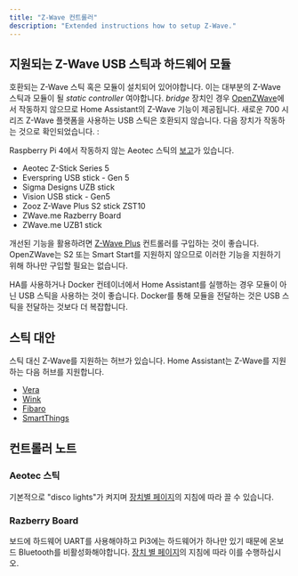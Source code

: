 ```yaml
---
title: "Z-Wave 컨트롤러"
description: "Extended instructions how to setup Z-Wave."
---
```


## 지원되는 Z-Wave USB 스틱과 하드웨어 모듈

호환되는 Z-Wave 스틱 혹은 모듈이 설치되어 있어야합니다. 이는 대부분의 Z-Wave 스틱과 모듈이 될 *static controller* 여야합니다. *bridge* 장치인 경우 [OpenZWave](http://openzwave.com/)에서 작동하지 않으므로 Home Assistant의 Z-Wave 기능이 제공됩니다. 새로운 700 시리즈 Z-Wave 플랫폼을 사용하는 USB 스틱은 호환되지 않습니다. 다음 장치가 작동하는 것으로 확인되었습니다. : 

<div class='note'>
  
Raspberry Pi 4에서 작동하지 않는 Aeotec 스틱의 [보고](https://www.raspberrypi.org/forums/viewtopic.php?f=28&t=245031#p1502030)가 있습니다.

</div>

* Aeotec Z-Stick Series 5
* Everspring USB stick - Gen 5
* Sigma Designs UZB stick
* Vision USB stick - Gen5
* Zooz Z-Wave Plus S2 stick ZST10
* ZWave.me Razberry Board
* ZWave.me UZB1 stick

개선된 기능을 활용하려면 [Z-Wave Plus](https://z-wavealliance.org/z-wave_plus_certification/) 컨트롤러를 구입하는 것이 좋습니다. OpenZWave는 S2 또는 Smart Start를 지원하지 않으므로 이러한 기능을 지원하기 위해 하나만 구입할 필요는 없습니다.

<div class='note'>
  HA를 사용하거나 Docker 컨테이너에서 Home Assistant를 실행하는 경우 모듈이 아닌 USB 스틱을 사용하는 것이 좋습니다. Docker를 통해 모듈을 전달하는 것은 USB 스틱을 전달하는 것보다 더 복잡합니다. 
</div>

## 스틱 대안

스틱 대신 Z-Wave를 지원하는 허브가 있습니다. Home Assistant는 Z-Wave를 지원하는 다음 허브를 지원합니다.

 - [Vera](/integrations/vera/)
 - [Wink](/integrations/wink/)
 - [Fibaro](/integrations/fibaro/)
 - [SmartThings](/integrations/smartthings/)

## 컨트롤러 노트 

### Aeotec 스틱

기본적으로 "disco lights"가 켜지며 [장치별 페이지](/docs/z-wave/device-specific/#aeotec-z-stick)의 지침에 따라 끌 수 있습니다.

### Razberry Board

보드에 하드웨어 UART를 사용해야하고 Pi3에는 하드웨어가 하나만 있기 때문에 온보드 Bluetooth를 비활성화해야합니다. [장치 별 페이지](/docs/z-wave/device-specific/#razberry-board)의 지침에 따라 이를 수행하십시오.